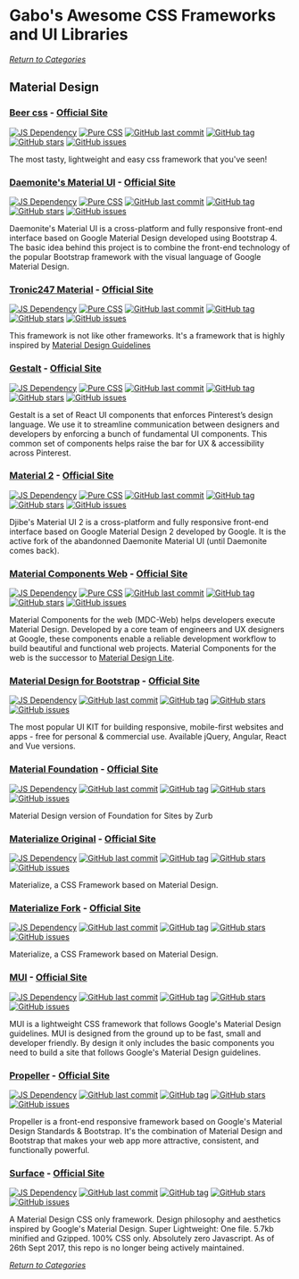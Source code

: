 # Gabo's Awesome CSS Frameworks and UI Libraries

[_Return to Categories_](../README.md)


## Material Design


### [Beer css](https://github.com/beercss/beercss) - [Official Site](https://www.beercss.com/)

[![JS Dependency](https://img.shields.io/badge/JS-yes-blue.svg?style=flat-square&maxAge=5184000)]()
[![Pure CSS](https://img.shields.io/badge/Pure%20CSS-yes-blue.svg?style=flat-square&maxAge=5184000)]()
[![GitHub last commit](https://img.shields.io/github/last-commit/beercss/beercss.svg?style=flat-square&maxAge=5184000)]()
[![GitHub tag](https://img.shields.io/github/tag/beercss/beercss.svg?style=flat-square&maxAge=5184000)]()
[![GitHub stars](https://img.shields.io/github/stars/beercss/beercss.svg?style=flat-square&maxAge=5184000)]()
[![GitHub issues](https://img.shields.io/github/issues/beercss/beercss.svg?style=flat-square&maxAge=5184000)]()

The most tasty, lightweight and easy css framework that you've seen!


### [Daemonite's Material UI](https://github.com/daemonite/material) - [Official Site](http://daemonite.github.io/material/)

[![JS Dependency](https://img.shields.io/badge/JS-yes-blue.svg?style=flat-square&maxAge=5184000)]()
[![Pure CSS](https://img.shields.io/badge/Pure%20CSS-yes-blue.svg?style=flat-square&maxAge=5184000)]()
[![GitHub last commit](https://img.shields.io/github/last-commit/daemonite/material.svg?style=flat-square&maxAge=5184000)]()
[![GitHub tag](https://img.shields.io/github/tag/daemonite/material.svg?style=flat-square&maxAge=5184000)]()
[![GitHub stars](https://img.shields.io/github/stars/daemonite/material.svg?style=flat-square&maxAge=5184000)]()
[![GitHub issues](https://img.shields.io/github/issues/daemonite/material.svg?style=flat-square&maxAge=5184000)]()

Daemonite's Material UI is a cross-platform and fully responsive 
front-end interface based on Google Material Design developed using 
Bootstrap 4. The basic idea behind this project is to combine the 
front-end technology of the popular Bootstrap framework with the visual 
language of Google Material Design.

### [Tronic247 Material](https://github.com/Tronic247/material) - [Official Site](https://www.tronic247.com/material/)

[![JS Dependency](https://img.shields.io/badge/JS-yes-blue.svg?style=flat-square&maxAge=5184000)]()
[![Pure CSS](https://img.shields.io/badge/Pure%20CSS-yes-blue.svg?style=flat-square&maxAge=5184000)]()
[![GitHub last commit](https://img.shields.io/github/last-commit/tronic247/material.svg?style=flat-square&maxAge=5184000)]()
[![GitHub tag](https://img.shields.io/github/tag/tronic247/material.svg?style=flat-square&maxAge=5184000)]()
[![GitHub stars](https://img.shields.io/github/stars/tronic247/material.svg?style=flat-square&maxAge=5184000)]()
[![GitHub issues](https://img.shields.io/github/issues/tronic247/material.svg?style=flat-square&maxAge=5184000)]()

This framework is not like other frameworks. It's a framework that is highly inspired by [Material Design Guidelines](https://material.io/design/)


### [Gestalt](https://github.com/pinterest/gestalt) - [Official Site](https://gestalt.netlify.app/)

[![JS Dependency](https://img.shields.io/badge/JS-yes-blue.svg?style=flat-square&maxAge=5184000)]()
[![Pure CSS](https://img.shields.io/badge/Pure%20CSS-yes-blue.svg?style=flat-square&maxAge=5184000)]()
[![GitHub last commit](https://img.shields.io/github/last-commit/pinterest/gestalt.svg?style=flat-square&maxAge=5184000)]()
[![GitHub tag](https://img.shields.io/github/tag/pinterest/gestalt.svg?style=flat-square&maxAge=5184000)]()
[![GitHub stars](https://img.shields.io/github/stars/pinterest/gestalt.svg?style=flat-square&maxAge=5184000)]()
[![GitHub issues](https://img.shields.io/github/issues/pinterest/gestalt.svg?style=flat-square&maxAge=5184000)]()

Gestalt is a set of React UI components that enforces Pinterest’s design 
language. We use it to streamline communication between designers and 
developers by enforcing a bunch of fundamental UI components. This 
common set of components helps raise the bar for UX & accessibility 
across Pinterest.


### [Material 2](https://github.com/djibe/material) - [Official Site](https://djibe.github.io/material/)

[![JS Dependency](https://img.shields.io/badge/JS-yes-blue.svg?style=flat-square&maxAge=5184000)]()
[![Pure CSS](https://img.shields.io/badge/Pure%20CSS-yes-blue.svg?style=flat-square&maxAge=5184000)]()
[![GitHub last commit](https://img.shields.io/github/last-commit/djibe/material.svg?style=flat-square&maxAge=5184000)]()
[![GitHub tag](https://img.shields.io/github/tag/djibe/material.svg?style=flat-square&maxAge=5184000)]()
[![GitHub stars](https://img.shields.io/github/stars/djibe/material.svg?style=flat-square&maxAge=5184000)]()
[![GitHub issues](https://img.shields.io/github/issues/djibe/material.svg?style=flat-square&maxAge=5184000)]()

Djibe's Material UI 2 is a cross-platform and fully responsive front-end 
interface based on Google Material Design 2 developed by Google. It is 
the active fork of the abandonned Daemonite Material UI (until Daemonite 
comes back).


### [Material Components Web](https://github.com/material-components/material-components-web) - [Official Site](https://material.io/components/web/)

[![JS Dependency](https://img.shields.io/badge/JS-yes-blue.svg?style=flat-square&maxAge=5184000)]()
[![Pure CSS](https://img.shields.io/badge/Pure%20CSS-yes-blue.svg?style=flat-square&maxAge=5184000)]()
[![GitHub last commit](https://img.shields.io/github/last-commit/material-components/material-components-web.svg?style=flat-square&maxAge=5184000)]()
[![GitHub tag](https://img.shields.io/github/tag/material-components/material-components-web.svg?style=flat-square&maxAge=5184000)]()
[![GitHub stars](https://img.shields.io/github/stars/material-components/material-components-web.svg?style=flat-square&maxAge=5184000)]()
[![GitHub issues](https://img.shields.io/github/issues/material-components/material-components-web.svg?style=flat-square&maxAge=5184000)]()

Material Components for the web (MDC-Web) helps developers execute 
Material Design. Developed by a core team of engineers and UX designers
at Google, these components enable a reliable development workflow to
build beautiful and functional web projects. Material Components for the
web is the successor to
[Material Design Lite](#material-design-lite---official-site).


### [Material Design for Bootstrap](https://github.com/mdbootstrap/bootstrap-material-design) - [Official Site](http://mdbootstrap.com/material-design-for-bootstrap/)

[![JS Dependency](https://img.shields.io/badge/JS-yes-blue.svg?style=flat-square&maxAge=5184000)]()
[![GitHub last commit](https://img.shields.io/github/last-commit/mdbootstrap/bootstrap-material-design.svg?style=flat-square&maxAge=5184000)]()
[![GitHub tag](https://img.shields.io/github/tag/mdbootstrap/bootstrap-material-design.svg?style=flat-square&maxAge=5184000)]()
[![GitHub stars](https://img.shields.io/github/stars/mdbootstrap/bootstrap-material-design.svg?style=flat-square&maxAge=5184000)]()
[![GitHub issues](https://img.shields.io/github/issues/mdbootstrap/bootstrap-material-design.svg?style=flat-square&maxAge=5184000)]()

The most popular UI KIT for building responsive, mobile-first websites and apps - free for personal & commercial use.
Available jQuery, Angular, React and Vue versions.


### [Material Foundation](https://github.com/mikolajdobrucki/material-foundation) - [Official Site](http://materialfoundation.mikolajdobrucki.com/)

[![JS Dependency](https://img.shields.io/badge/JS-yes-blue.svg?style=flat-square&maxAge=5184000)]()
[![GitHub last commit](https://img.shields.io/github/last-commit/mikolajdobrucki/material-foundation.svg?style=flat-square&maxAge=5184000)]()
[![GitHub tag](https://img.shields.io/github/tag/mikolajdobrucki/material-foundation.svg?style=flat-square&maxAge=5184000)]()
[![GitHub stars](https://img.shields.io/github/stars/mikolajdobrucki/material-foundation.svg?style=flat-square&maxAge=5184000)]()
[![GitHub issues](https://img.shields.io/github/issues/mikolajdobrucki/material-foundation.svg?style=flat-square&maxAge=5184000)]()

Material Design version of Foundation for Sites by Zurb


### [Materialize Original](https://github.com/Dogfalo/materialize) - [Official Site](http://materializecss.com/)

[![JS Dependency](https://img.shields.io/badge/JS-yes-blue.svg?style=flat-square&maxAge=5184000)]()
[![GitHub last commit](https://img.shields.io/github/last-commit/Dogfalo/materialize.svg?style=flat-square&maxAge=5184000)]()
[![GitHub tag](https://img.shields.io/github/tag/Dogfalo/materialize.svg?style=flat-square&maxAge=5184000)]()
[![GitHub stars](https://img.shields.io/github/stars/Dogfalo/materialize.svg?style=flat-square&maxAge=5184000)]()
[![GitHub issues](https://img.shields.io/github/issues/Dogfalo/materialize.svg?style=flat-square&maxAge=5184000)]()

Materialize, a CSS Framework based on Material Design.


### [Materialize Fork](https://github.com/materializecss/materialize) - [Official Site](https://materializecss.github.io/materialize/)

[![JS Dependency](https://img.shields.io/badge/JS-yes-blue.svg?style=flat-square&maxAge=5184000)]()
[![GitHub last commit](https://img.shields.io/github/last-commit/materializecss/materialize.svg?style=flat-square&maxAge=5184000)]()
[![GitHub tag](https://img.shields.io/github/tag/materializecss/materialize.svg?style=flat-square&maxAge=5184000)]()
[![GitHub stars](https://img.shields.io/github/stars/materializecss/materialize.svg?style=flat-square&maxAge=5184000)]()
[![GitHub issues](https://img.shields.io/github/issues/materializecss/materialize.svg?style=flat-square&maxAge=5184000)]()

Materialize, a CSS Framework based on Material Design.


### [MUI](https://github.com/muicss/mui) - [Official Site](https://www.muicss.com/)

[![JS Dependency](https://img.shields.io/badge/JS-yes-blue.svg?style=flat-square&maxAge=5184000)]()
[![GitHub last commit](https://img.shields.io/github/last-commit/muicss/mui.svg?style=flat-square&maxAge=5184000)]()
[![GitHub tag](https://img.shields.io/github/tag/muicss/mui.svg?style=flat-square&maxAge=5184000)]()
[![GitHub stars](https://img.shields.io/github/stars/muicss/mui.svg?style=flat-square&maxAge=5184000)]()
[![GitHub issues](https://img.shields.io/github/issues/muicss/mui.svg?style=flat-square&maxAge=5184000)]()

MUI is a lightweight CSS framework that follows Google's Material Design
guidelines. MUI is designed from the ground up to be fast, small and
developer friendly. By design it only includes the basic components you
need to build a site that follows Google's Material Design guidelines.


### [Propeller](https://github.com/digicorp/propeller) - [Official Site](https://propeller.in/)

[![JS Dependency](https://img.shields.io/badge/JS-yes-blue.svg?style=flat-square&maxAge=5184000)]()
[![GitHub last commit](https://img.shields.io/github/last-commit/digicorp/propeller.svg?style=flat-square&maxAge=5184000)]()
[![GitHub tag](https://img.shields.io/github/tag/digicorp/propeller.svg?style=flat-square&maxAge=5184000)]()
[![GitHub stars](https://img.shields.io/github/stars/digicorp/propeller.svg?style=flat-square&maxAge=5184000)]()
[![GitHub issues](https://img.shields.io/github/issues/digicorp/propeller.svg?style=flat-square&maxAge=5184000)]()

Propeller is a front-end responsive framework based on Google's Material
Design Standards & Bootstrap. It's the combination of Material Design
and Bootstrap that makes your web app more attractive, consistent, and
functionally powerful.


### [Surface](https://github.com/mildrenben/surface) - [Official Site](http://mildrenben.github.io/surface/)

[![JS Dependency](https://img.shields.io/badge/JS-no-lightgrey.svg?style=flat-square&maxAge=5184000)]()
[![GitHub last commit](https://img.shields.io/github/last-commit/mildrenben/surface.svg?style=flat-square&maxAge=5184000)]()
[![GitHub tag](https://img.shields.io/github/tag/mildrenben/surface.svg?style=flat-square&maxAge=5184000)]()
[![GitHub stars](https://img.shields.io/github/stars/mildrenben/surface.svg?style=flat-square&maxAge=5184000)]()
[![GitHub issues](https://img.shields.io/github/issues/mildrenben/surface.svg?style=flat-square&maxAge=5184000)]()

A Material Design CSS only framework. Design philosophy and aesthetics 
inspired by Google's Material Design. Super Lightweight: One file. 5.7kb
minified and Gzipped. 100% CSS only. Absolutely zero Javascript. As of
26th Sept 2017, this repo is no longer being actively maintained.



[_Return to Categories_](../README.md)
